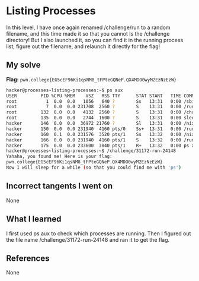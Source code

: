 # Listing Processes
In this level, I have once again renamed /challenge/run to a random filename, and this time made it so that you cannot ls the /challenge directory! But I also launched it, so you can find it in the running process list, figure out the filename, and relaunch it directly for the flag!
## My solve
**Flag:** `pwn.college{EG5cEF96Ki1qsNM8_tFPteGQNeP.QX4MDO0wyM2EzNzEzW}`

```bash
hacker@processes~listing-processes:~$ ps aux
USER         PID %CPU %MEM    VSZ   RSS TTY      STAT START   TIME COMMAND
root           1  0.0  0.0   1056   640 ?        Ss   13:31   0:00 /sbin/docker-init -- /nix/var/nix/profiles/dojo-workspace
root           7  0.0  0.0 231708  2560 ?        S    13:31   0:00 /run/dojo/bin/sleep 6h
root         132  0.0  0.0   4132  2560 ?        S    13:31   0:00 /challenge/31172-run-24148
root         135  0.0  0.0   2744  1600 ?        S    13:31   0:00 sleep 6h
hacker       146  0.0  0.0  36972 21760 ?        Sl   13:31   0:00 /nix/store/g0q8n7xfjp7znj41hcgrq893a9m0i474-ttyd-1.7.7/bi
hacker       150  0.0  0.0 231940  4160 pts/0    Ss+  13:31   0:00 /run/dojo/bin/bash --login
hacker       160  0.1  0.0 231576  3520 pts/1    Ss   13:32   0:00 /nix/store/0nxvi9r5ymdlr2p24rjj9qzyms72zld1-bash-interact
hacker       166  0.0  0.0 231940  4160 pts/1    S    13:32   0:00 /run/dojo/bin/bash --login
hacker       175  0.0  0.0 233600  3840 pts/1    R+   13:32   0:00 ps aux
hacker@processes~listing-processes:~$ /challenge/31172-run-24148
Yahaha, you found me! Here is your flag:
pwn.college{EG5cEF96Ki1qsNM8_tFPteGQNeP.QX4MDO0wyM2EzNzEzW} 
Now I will sleep for a while (so that you could find me with 'ps')
```
## Incorrect tangents I went on
None
## What I learned
I first used ps aux to check which processes are running. Then I figured out the file name /challenge/31172-run-24148 and ran it to get the flag.
## References 
None